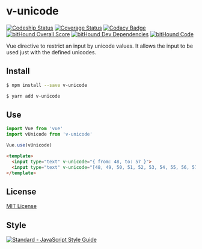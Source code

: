 # v-unicode

[![Codeship Status](https://img.shields.io/codeship/6ee406b0-ab21-0135-227f-46ac882f0537/master.svg)](https://app.codeship.com/projects/256658)
[![Coverage Status](https://coveralls.io/repos/github/ndelvalle/v-unicode/badge.svg?branch=master)](https://coveralls.io/github/ndelvalle/v-unicode?branch=master&service=github)
[![Codacy Badge](https://api.codacy.com/project/badge/Grade/7d07d3e296b84d01b34b32e725f7dd9f)](https://www.codacy.com/app/ndelvalle/v-unicode?utm_source=github.com&amp;utm_medium=referral&amp;utm_content=ndelvalle/v-unicode&amp;utm_campaign=Badge_Grade)
[![bitHound Overall Score](https://www.bithound.io/github/ndelvalle/v-unicode/badges/score.svg)](https://www.bithound.io/github/ndelvalle/v-unicode)
[![bitHound Dev Dependencies](https://www.bithound.io/github/ndelvalle/v-unicode/badges/devDependencies.svg)](https://www.bithound.io/github/ndelvalle/v-unicode/master/dependencies/npm)
[![bitHound Code](https://www.bithound.io/github/ndelvalle/v-unicode/badges/code.svg)](https://www.bithound.io/github/ndelvalle/v-unicode)

Vue directive to restrict an input by unicode values. It allows the input to be used just with the defined unicodes.

## Install

```bash
$ npm install --save v-unicode
```

```bash
$ yarn add v-unicode
```


## Use

```js
import Vue from 'vue'
import vUnicode from 'v-unicode'

Vue.use(vUnicode)
```

```html
<template>
  <input type="text" v-unicode="{ from: 48, to: 57 }">
  <input type="text" v-unicode="[48, 49, 50, 51, 52, 53, 54, 55, 56, 57]">
</template>
```

## License
[MIT License](https://github.com/ndelvalle/v-unicode/blob/master/LICENSE)

## Style
[![Standard - JavaScript Style Guide](https://cdn.rawgit.com/feross/standard/master/badge.svg)](https://github.com/feross/standard)
